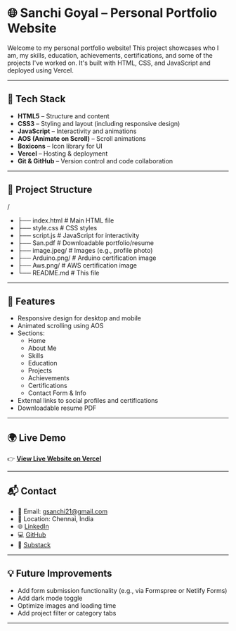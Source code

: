 # 🌐 Sanchi Goyal – Personal Portfolio Website

Welcome to my personal portfolio website! This project showcases who I am, my skills, education, achievements, certifications, and some of the projects I've worked on. It's built with HTML, CSS, and JavaScript and deployed using Vercel.

---

## 🧰 Tech Stack

- **HTML5** – Structure and content
- **CSS3** – Styling and layout (including responsive design)
- **JavaScript** – Interactivity and animations
- **AOS (Animate on Scroll)** – Scroll animations
- **Boxicons** – Icon library for UI
- **Vercel** – Hosting & deployment
- **Git & GitHub** – Version control and code collaboration

---

## 📁 Project Structure

/
- ├── index.html # Main HTML file
- ├── style.css # CSS styles
- ├── script.js # JavaScript for interactivity
- ├── San.pdf # Downloadable portfolio/resume
- ├── image.jpeg/ # Images (e.g., profile photo)
- ├── Arduino.png/ # Arduino certification image
- ├── Aws.png/ # AWS certification image
- └── README.md # This file


---

## 🧠 Features

- Responsive design for desktop and mobile
- Animated scrolling using AOS
- Sections:
  - Home
  - About Me
  - Skills
  - Education
  - Projects
  - Achievements
  - Certifications
  - Contact Form & Info
- External links to social profiles and certifications
- Downloadable resume PDF

---

## 🌍 Live Demo

👉 **[View Live Website on Vercel](https://my-website-portfolio-git-main-sanchis-projects-c87713f1.vercel.app)**  


---



## 📬 Contact

- 📧 Email: [gsanchi21@gmail.com](mailto:gsanchi21@gmail.com)  
- 📍 Location: Chennai, India  
- 🌐 [LinkedIn](https://www.linkedin.com/in/sanchi-goyal-279534321/)  
- 💻 [GitHub](https://github.com/sanzzzz-g)  
- 📝 [Substack](https://substack.com/@sanchigoyal)

---

## 💡 Future Improvements

- Add form submission functionality (e.g., via Formspree or Netlify Forms)
- Add dark mode toggle
- Optimize images and loading time
- Add project filter or category tabs

---


